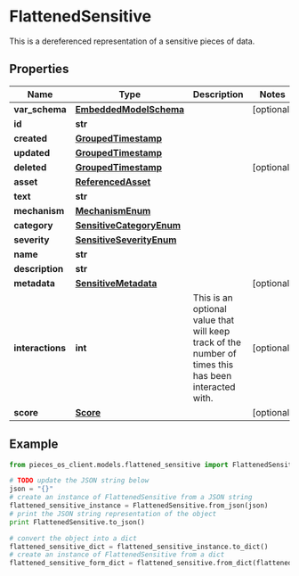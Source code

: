 # FlattenedSensitive

This is a dereferenced representation of a sensitive pieces of data.

## Properties

Name | Type | Description | Notes
------------ | ------------- | ------------- | -------------
**var_schema** | [**EmbeddedModelSchema**](EmbeddedModelSchema) |  | [optional] 
**id** | **str** |  | 
**created** | [**GroupedTimestamp**](GroupedTimestamp) |  | 
**updated** | [**GroupedTimestamp**](GroupedTimestamp) |  | 
**deleted** | [**GroupedTimestamp**](GroupedTimestamp) |  | [optional] 
**asset** | [**ReferencedAsset**](ReferencedAsset) |  | 
**text** | **str** |  | 
**mechanism** | [**MechanismEnum**](MechanismEnum) |  | 
**category** | [**SensitiveCategoryEnum**](SensitiveCategoryEnum) |  | 
**severity** | [**SensitiveSeverityEnum**](SensitiveSeverityEnum) |  | 
**name** | **str** |  | 
**description** | **str** |  | 
**metadata** | [**SensitiveMetadata**](SensitiveMetadata) |  | [optional] 
**interactions** | **int** | This is an optional value that will keep track of the number of times this has been interacted with. | [optional] 
**score** | [**Score**](Score) |  | [optional] 

## Example

```python
from pieces_os_client.models.flattened_sensitive import FlattenedSensitive

# TODO update the JSON string below
json = "{}"
# create an instance of FlattenedSensitive from a JSON string
flattened_sensitive_instance = FlattenedSensitive.from_json(json)
# print the JSON string representation of the object
print FlattenedSensitive.to_json()

# convert the object into a dict
flattened_sensitive_dict = flattened_sensitive_instance.to_dict()
# create an instance of FlattenedSensitive from a dict
flattened_sensitive_form_dict = flattened_sensitive.from_dict(flattened_sensitive_dict)
```



